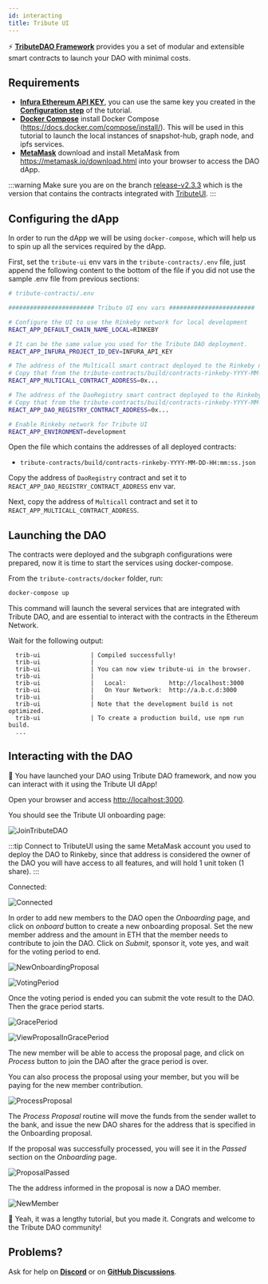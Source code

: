```yaml
---
id: interacting
title: Tribute UI
---
```


⚡️ **[TributeDAO Framework](https://github.com/openlawteam/tribute-contracts)** provides you a set of modular and extensible smart contracts to launch your DAO with minimal costs.

## Requirements

- **[Infura Ethereum API KEY](https://infura.io/product/ethereum)**, you can use the same key you created in the **[Configuration step](/docs/tutorial/dao/configuration#requirements)** of the tutorial.
- **[Docker Compose](https://docs.docker.com/compose/install/)** install Docker Compose (https://docs.docker.com/compose/install/). This will be used in this tutorial to launch the local instances of snapshot-hub, graph node, and ipfs services.
- **[MetaMask](https://metamask.io/download.html)** download and install MetaMask from https://metamask.io/download.html into your browser to access the DAO dApp.

:::warning
Make sure you are on the branch [release-v2.3.3](https://github.com/openlawteam/tribute-contracts/tree/release-v2.3.3) which is the version that contains the contracts integrated with [TributeUI](https://github.com/openlawteam/tribute-ui).
:::

## Configuring the dApp

In order to run the dApp we will be using `docker-compose`, which will help us to spin up all the services required by the dApp.

First, set the `tribute-ui` env vars in the `tribute-contracts/.env` file, just append the following content to the bottom of the file if you did not use the sample .env file from previous sections:

```bash
# tribute-contracts/.env

######################## Tribute UI env vars ########################

# Configure the UI to use the Rinkeby network for local development
REACT_APP_DEFAULT_CHAIN_NAME_LOCAL=RINKEBY

# It can be the same value you used for the Tribute DAO deployment.
REACT_APP_INFURA_PROJECT_ID_DEV=INFURA_API_KEY

# The address of the Multicall smart contract deployed to the Rinkeby network.
# Copy that from the tribute-contracts/build/contracts-rinkeby-YYYY-MM-DD-HH:mm:ss.json
REACT_APP_MULTICALL_CONTRACT_ADDRESS=0x...

# The address of the DaoRegistry smart contract deployed to the Rinkeby network.
# Copy that from the tribute-contracts/build/contracts-rinkeby-YYYY-MM-DD-HH:mm:ss.json
REACT_APP_DAO_REGISTRY_CONTRACT_ADDRESS=0x...

# Enable Rinkeby network for Tribute UI
REACT_APP_ENVIRONMENT=development
```

Open the file which contains the addresses of all deployed contracts:

- `tribute-contracts/build/contracts-rinkeby-YYYY-MM-DD-HH:mm:ss.json`

Copy the address of `DaoRegistry` contract and set it to `REACT_APP_DAO_REGISTRY_CONTRACT_ADDRESS` env var.

Next, copy the address of `Multicall` contract and set it to `REACT_APP_MULTICALL_CONTRACT_ADDRESS`.

## Launching the DAO

The contracts were deployed and the subgraph configurations were prepared, now it is time to start the services using docker-compose.

From the `tribute-contracts/docker` folder, run:

```bash
docker-compose up
```

This command will launch the several services that are integrated with Tribute DAO, and are essential to interact with the contracts in the Ethereum Network.

Wait for the following output:

```
  trib-ui              | Compiled successfully!
  trib-ui              |
  trib-ui              | You can now view tribute-ui in the browser.
  trib-ui              |
  trib-ui              |   Local:            http://localhost:3000
  trib-ui              |   On Your Network:  http://a.b.c.d:3000
  trib-ui              |
  trib-ui              | Note that the development build is not optimized.
  trib-ui              | To create a production build, use npm run build.
  ...
```

## Interacting with the DAO

🎉 You have launched your DAO using Tribute DAO framework, and now you can interact with it using the Tribute UI dApp!

Open your browser and access [http://localhost:3000](http://localhost:3000).

You should see the Tribute UI onboarding page:

![JoinTributeDAO](https://user-images.githubusercontent.com/708579/149008572-5e81128c-43df-4f15-adce-b5be560809a5.png)


:::tip
Connect to TributeUI using the same MetaMask account you used to deploy the DAO to Rinkeby, since that address is considered the owner of the DAO you will have access to all features, and will hold 1 unit token (1 share).
:::

Connected:

![Connected](https://user-images.githubusercontent.com/708579/149004770-37cca651-e86f-47a8-9764-515e5f4f4fea.png)

In order to add new members to the DAO open the _Onboarding_ page, and click on _onboard_ button to create a new onboarding proposal. Set the new member address and the amount in ETH that the member needs to contribute to join the DAO. Click on _Submit_, sponsor it, vote yes, and wait for the voting period to end.

![NewOnboardingProposal](https://user-images.githubusercontent.com/708579/149005966-6e640ea3-6d07-41b5-a470-0433f96657d9.png)

![VotingPeriod](https://user-images.githubusercontent.com/708579/149007310-ddef836a-f9c2-4586-bb2d-8f1490fb8a10.png)

Once the voting period is ended you can submit the vote result to the DAO. Then the grace period starts.

![GracePeriod](https://user-images.githubusercontent.com/708579/149004990-b5d4f46a-1769-4a36-8518-85ef8a894176.png)

![ViewProposalInGracePeriod](https://user-images.githubusercontent.com/708579/149005638-5332e487-e2e9-4f2c-97c7-15ad2418f61d.png)

The new member will be able to access the proposal page, and click on _Process_ button to join the DAO after the grace period is over.

You can also process the proposal using your member, but you will be paying for the new member contribution.

![ProcessProposal](https://user-images.githubusercontent.com/708579/149006462-d974e743-4263-4fde-95ce-226c97fe23bd.png)

The _Process Proposal_ routine will move the funds from the sender wallet to the bank, and issue the new DAO shares for the address that is specified in the Onboarding proposal.

If the proposal was successfully processed, you will see it in the _Passed_ section on the _Onboarding_ page.

![ProposalPassed](https://user-images.githubusercontent.com/708579/149008302-f6c9ce78-1193-4d53-824d-118fa60ae810.png)

The the address informed in the proposal is now a DAO member.

![NewMember](https://user-images.githubusercontent.com/708579/149008045-49ca04ce-32b7-4119-871a-6f1ee17117ea.png)

👏 Yeah, it was a lengthy tutorial, but you made it. Congrats and welcome to the Tribute DAO community!

## Problems?

Ask for help on **[Discord](https://discord.gg/xXMA2DYqNf)** or on **[GitHub Discussions](https://github.com/openlawteam/tribute-contracts/discussions/new)**.

